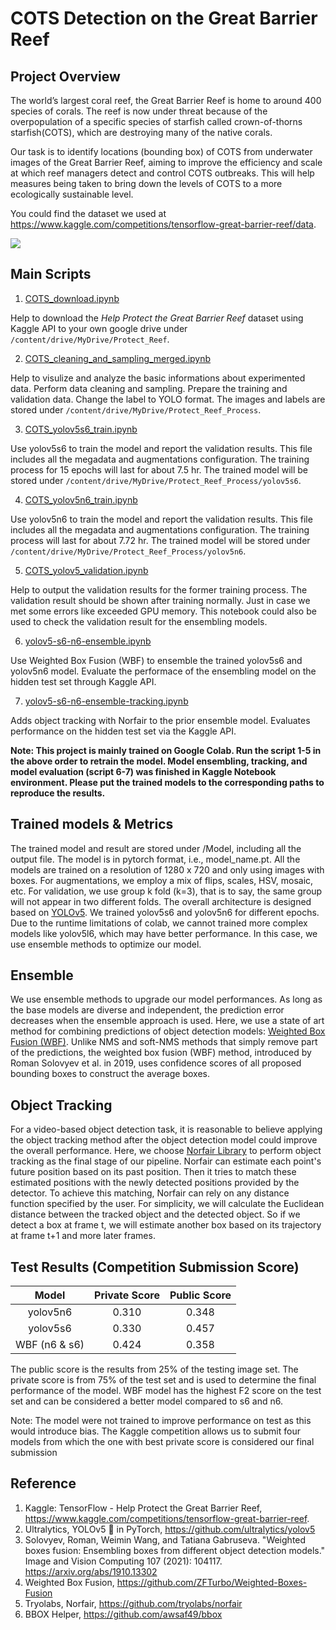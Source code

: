 # COTS Detection on the Great Barrier Reef
## Project Overview
The world’s largest coral reef, the Great Barrier Reef is home to around 400 species of corals. The reef is now under threat because of the overpopulation of a specific species of starfish called crown-of-thorns starfish(COTS), which are destroying many of the native corals.

Our task is to identify locations (bounding box) of COTS from underwater images of the Great Barrier Reef, aiming to improve the efficiency and scale at which reef managers detect and control COTS outbreaks. This will help measures being taken to bring down the levels of COTS to a more ecologically sustainable level.

You could find the dataset we used at https://www.kaggle.com/competitions/tensorflow-great-barrier-reef/data.

![](Image/COTS.png)

## Main Scripts

1. [COTS_download.ipynb](Code/COTS_download.ipynb)

  Help to download the *Help Protect the Great Barrier Reef* dataset using Kaggle API to your own google drive under  `/content/drive/MyDrive/Protect_Reef`.

2. [COTS_cleaning_and_sampling_merged.ipynb](Code/COTS_cleaning_and_sampling_merged.ipynb)

  Help to visulize and analyze the basic informations about experimented data. Perform data cleaning and sampling. Prepare the training and validation data. Change the label to YOLO format. The images and labels are stored under  `/content/drive/MyDrive/Protect_Reef_Process`.

3. [COTS_yolov5s6_train.ipynb](Code/COTS_yolov5s6_train.ipynb)

  Use yolov5s6 to train the model and report the validation results. This file includes all the megadata and augmentations configuration. The training process for 15 epochs will last for about 7.5 hr. The trained model will be stored under `/content/drive/MyDrive/Protect_Reef_Process/yolov5s6`.

4. [COTS_yolov5n6_train.ipynb](Code/COTS_yolov5n6_train.ipynb)

  Use yolov5n6 to train the model and report the validation results. This file includes all the megadata and augmentations configuration. The training process will last for about 7.72 hr. The trained model will be stored under `/content/drive/MyDrive/Protect_Reef_Process/yolov5n6`.
 
5. [COTS_yolov5_validation.ipynb](Code/COTS_yolov5_validation.ipynb)

  Help to output the validation results for the former training process. The validation result should be shown after training normally. Just in case we met some errors like exceeded GPU memory. This notebook could also be used to check the validation result for the ensembling models.

6. [yolov5-s6-n6-ensemble.ipynb](Code/yolov5-s6-n6-ensemble.ipynb)

  Use Weighted Box Fusion (WBF) to ensemble the trained yolov5s6 and yolov5n6 model. Evaluate the performace of the ensembling model on the hidden test set through Kaggle API.

7. [yolov5-s6-n6-ensemble-tracking.ipynb](Code/yolov5-s6-n6-ensemble-tracking.ipynb)

  Adds object tracking with Norfair to the prior ensemble model. Evaluates performance on the hidden test set via the Kaggle API.

**Note: This project is mainly trained on Google Colab. Run the script 1-5 in the above order to retrain the model. Model ensembling, tracking, and model evaluation (script 6-7) was finished in Kaggle Notebook environment. Please put the trained models to the corresponding paths to reproduce the results.**

## Trained models & Metrics

The trained model and result are stored under /Model, including all the output file. The model is in pytorch format, i.e., model_name.pt. All the models are trained on a resolution of 1280 x 720 and only using images with boxes. For augmentations, we employ a mix of flips, scales, HSV, mosaic, etc. For validation, we use group k fold (k=3), that is to say, the same group will not appear in two different folds. The overall architecture is designed based on [YOLOv5](https://github.com/ultralytics/yolov5). We trained yolov5s6 and yolov5n6 for different epochs. Due to the runtime limitations of colab, we cannot trained more complex models like yolov5l6, which may have better performance. In this case, we use ensemble methods to optimize our model. 

## Ensemble

We use ensemble methods to upgrade our model performances. As long as the base models are diverse and independent, the prediction error decreases when the ensemble approach is used. Here, we use a state of art method for combining predictions of object detection models: [Weighted Box Fusion (WBF)](https://arxiv.org/abs/1910.13302). Unlike NMS and soft-NMS methods that simply remove part of the predictions, the weighted box fusion (WBF) method, introduced by Roman Solovyev et al. in 2019, uses confidence scores of all proposed bounding boxes to construct the average boxes.

## Object Tracking

For a video-based object detection task, it is reasonable to believe applying the object tracking method after the object detection model could improve the overall performance. Here, we choose [Norfair Library](https://github.com/tryolabs/norfair) to perform object tracking as the final stage of our pipeline. Norfair can estimate each point's future position based on its past position. Then it tries to match these estimated positions with the newly detected positions provided by the detector. To achieve this matching, Norfair can rely on any distance function specified by the user. For simplicity, we will calculate the Euclidean distance between the tracked object and the detected object. So if we detect a box at frame t, we will estimate another box based on its trajectory at frame t+1 and more later frames.

## Test Results (Competition Submission Score)

| Model      | Private Score | Public Score  |
|    :-----:    |    :----:   |    :---: |
| yolov5n6      | 0.310       | 0.348   |
| yolov5s6   | 0.330        | 0.457      |
| WBF (n6 & s6)   | 0.424        | 0.358      |

The public score is the results from 25% of the testing image set. The private score is from 75% of the test set and is used to determine the final performance of the model. WBF model has the highest F2 score on the test set and can be considered a better model compared to s6 and n6.

Note: The model were not trained to improve performance on test as this would introduce bias. The Kaggle competition allows us to submit four models from which the one with best private score is considered our final submission

## Reference

1. Kaggle: TensorFlow - Help Protect the Great Barrier Reef,  https://www.kaggle.com/competitions/tensorflow-great-barrier-reef.
2. Ultralytics, YOLOv5 🚀 in PyTorch, https://github.com/ultralytics/yolov5
3. Solovyev, Roman, Weimin Wang, and Tatiana Gabruseva. "Weighted boxes fusion: Ensembling boxes from different object detection models." Image and Vision Computing 107 (2021): 104117. https://arxiv.org/abs/1910.13302
4. Weighted Box Fusion, https://github.com/ZFTurbo/Weighted-Boxes-Fusion
5. Tryolabs, Norfair, https://github.com/tryolabs/norfair
6. BBOX Helper, https://github.com/awsaf49/bbox
